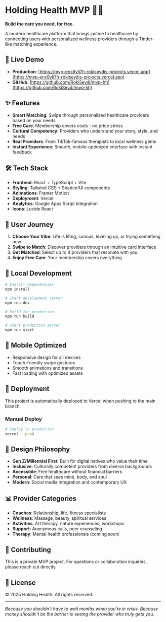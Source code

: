 # Holding Health MVP 🏥💖

**Build the care you need, for free.**

A modern healthcare platform that brings justice to healthcare by connecting users with personalized wellness providers through a Tinder-like matching experience.

## 🚀 Live Demo

- **Production**: [https://mvp-ens9yli7h-rokiseydis-projects.vercel.app](https://mvp-ens9yli7h-rokiseydis-projects.vercel.app)
- **GitHub**: [https://github.com/RokiSeydi/mvp-hh](https://github.com/RokiSeydi/mvp-hh)

## ✨ Features

- **Smart Matching**: Swipe through personalized healthcare providers based on your needs
- **Free Care**: Membership covers costs - no price stress
- **Cultural Competency**: Providers who understand your story, style, and needs
- **Real Providers**: From TikTok-famous therapists to local wellness gems
- **Instant Experience**: Smooth, mobile-optimized interface with instant feedback

## 🛠️ Tech Stack

- **Frontend**: React + TypeScript + Vite
- **Styling**: Tailwind CSS + Shadcn/UI components
- **Animations**: Framer Motion
- **Deployment**: Vercel
- **Analytics**: Google Apps Script integration
- **Icons**: Lucide React

## 🎯 User Journey

1. **Choose Your Vibe**: Life is lifing, curious, leveling up, or trying something new
2. **Swipe to Match**: Discover providers through an intuitive card interface
3. **Get Matched**: Select up to 4 providers that resonate with you
4. **Enjoy Free Care**: Your membership covers everything

## 🔧 Local Development

```bash
# Install dependencies
npm install

# Start development server
npm run dev

# Build for production
npm run build

# Start production server
npm run start
```

## 📱 Mobile Optimized

- Responsive design for all devices
- Touch-friendly swipe gestures
- Smooth animations and transitions
- Fast loading with optimized assets

## 🚀 Deployment

This project is automatically deployed to Vercel when pushing to the main branch.

### Manual Deploy
```bash
# Deploy to production
vercel --prod
```

## 🎨 Design Philosophy

- **Gen Z/Millennial First**: Built for digital natives who value their time
- **Inclusive**: Culturally competent providers from diverse backgrounds  
- **Accessible**: Free healthcare without financial barriers
- **Personal**: Care that sees mind, body, and soul
- **Modern**: Social media integration and contemporary UX

## 📊 Provider Categories

- **Coaches**: Relationship, life, fitness specialists
- **Wellness**: Massage, beauty, spiritual services  
- **Activities**: Art therapy, nature experiences, workshops
- **Support**: Anonymous calls, peer counseling
- **Therapy**: Mental health professionals (coming soon)

## 🤝 Contributing

This is a private MVP project. For questions or collaboration inquiries, please reach out directly.

## 📄 License

© 2025 Holding Health. All rights reserved.

---

*Because you shouldn't have to wait months when you're in crisis. Because money shouldn't be the barrier to seeing the provider who truly gets you.*
